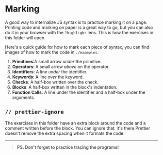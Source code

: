 # Marking

A good way to internalize JS syntax is to practice marking it on a page.
Printing code and marking on paper is a great way to go, but you can also do it
in your browser with the `?highlight` lens. This is how the exercises in this
folder will open.

Here's a quick guide for how to mark each piece of syntax, you can find images
of how to mark the code in `./examples`:

1. **Primitives**:A small arrow _under_ the primitive.
2. **Operators**: A small arrow _above_ on the operator.
3. **Identifiers**: A line _under_ the identifier.
4. **Keywords**: A line _over_ the keyword.
5. **Checks**: A half-box written over the check.
6. **Blocks**: A half-box written in the block's indentation.
7. **Function Calls**: A line under the identifier and a half-box under the
   arguments.

## `// prettier-ignore`

The exercises in this folder have an extra block around the code and a comment
written before the block. You can ignore that. It's there Prettier doesn't
remove the extra spacing when it formats the code.

---

> **PS. Don't forget to practice tracing the programs!**
